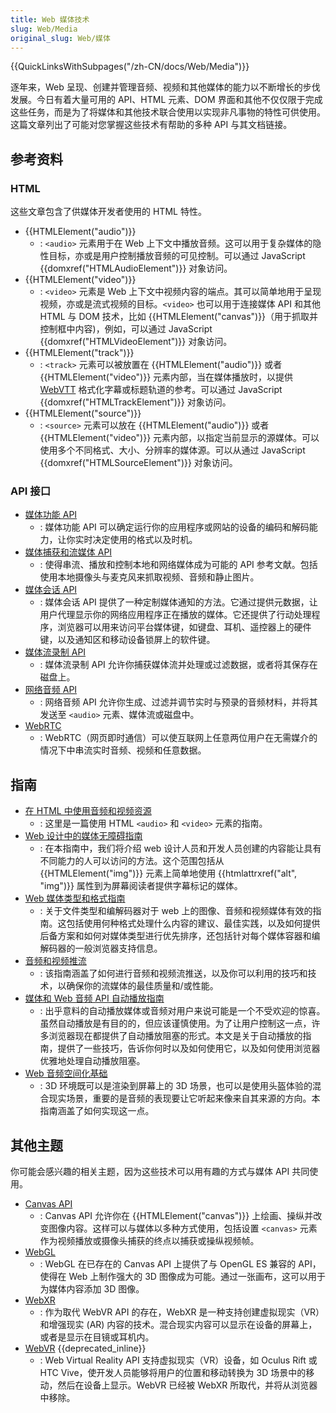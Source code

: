 ```yaml
---
title: Web 媒体技术
slug: Web/Media
original_slug: Web/媒体
---
```

{{QuickLinksWithSubpages("/zh-CN/docs/Web/Media")}}

逐年来，Web 呈现、创建并管理音频、视频和其他媒体的能力以不断增长的步伐发展。今日有着大量可用的 API、HTML 元素、DOM 界面和其他不仅仅限于完成这些任务，而是为了将媒体和其他技术联合使用以实现非凡事物的特性可供使用。这篇文章列出了可能对您掌握这些技术有帮助的多种 API 与其文档链接。

## 参考资料

### HTML

这些文章包含了供媒体开发者使用的 HTML 特性。

- {{HTMLElement("audio")}}
  - : `<audio>` 元素用于在 Web 上下文中播放音频。这可以用于复杂媒体的隐性目标，亦或是用户控制播放音频的可见控制。可以通过 JavaScript {{domxref("HTMLAudioElement")}} 对象访问。
- {{HTMLElement("video")}}
  - : `<video>` 元素是 Web 上下文中视频内容的端点。其可以简单地用于呈现视频，亦或是流式视频的目标。`<video>` 也可以用于连接媒体 API 和其他 HTML 与 DOM 技术，比如 {{HTMLElement("canvas")}}（用于抓取并控制框中内容)，例如，可以通过 JavaScript {{domxref("HTMLVideoElement")}} 对象访问。
- {{HTMLElement("track")}}
  - : `<track>` 元素可以被放置在 {{HTMLElement("audio")}} 或者 {{HTMLElement("video")}} 元素内部，当在媒体播放时，以提供 [WebVTT](/zh-CN/docs/Web/API/WebVTT_API) 格式化字幕或标题轨道的参考。可以通过 JavaScript {{domxref("HTMLTrackElement")}} 对象访问。
- {{HTMLElement("source")}}
  - : `<source>` 元素可以放在 {{HTMLElement("audio")}} 或者 {{HTMLElement("video")}} 元素内部，以指定当前显示的源媒体。可以使用多个不同格式、大小、分辨率的媒体源。可以从通过 JavaScript {{domxref("HTMLSourceElement")}} 对象访问。

### API 接口

- [媒体功能 API](/zh-CN/docs/Web/API/Media_Capabilities_API)
  - : 媒体功能 API 可以确定运行你的应用程序或网站的设备的编码和解码能力，让你实时决定使用的格式以及时机。
- [媒体捕获和流媒体 API](/zh-CN/docs/Web/API/Media_Streams_API)
  - : 使得串流、播放和控制本地和网络媒体成为可能的 API 参考文献。包括使用本地摄像头与麦克风来抓取视频、音频和静止图片。
- [媒体会话 API](/zh-CN/docs/Web/API/Media_Session_API)
  - : 媒体会话 API 提供了一种定制媒体通知的方法。它通过提供元数据，让用户代理显示你的网络应用程序正在播放的媒体。它还提供了行动处理程序，浏览器可以用来访问平台媒体键，如键盘、耳机、遥控器上的硬件键，以及通知区和移动设备锁屏上的软件键。
- [媒体流录制 API](/zh-CN/docs/Web/API/MediaStream_Recording_API)
  - : 媒体流录制 API 允许你捕获媒体流并处理或过滤数据，或者将其保存在磁盘上。
- [网络音频 API](/zh-CN/docs/Web/API/Web_Audio_API)
  - : 网络音频 API 允许你生成、过滤并调节实时与预录的音频材料，并将其发送至 `<audio>` 元素、媒体流或磁盘中。
- [WebRTC](/zh-CN/docs/Web/API/WebRTC_API)
  - : WebRTC（网页即时通信）可以使互联网上任意两位用户在无需媒介的情况下中串流实时音频、视频和任意数据。

## 指南

- [在 HTML 中使用音频和视频资源](/zh-CN/docs/Web/Media/HTML_media)
  - : 这里是一篇使用 HTML `<audio>` 和 `<video>` 元素的指南。
- [Web 设计中的媒体无障碍指南](/zh-CN/docs/Learn/Accessibility/Multimedia)
  - : 在本指南中，我们将介绍 web 设计人员和开发人员创建的内容能让具有不同能力的人可以访问的方法。这个范围包括从 {{HTMLElement("img")}} 元素上简单地使用 {{htmlattrxref("alt", "img")}} 属性到为屏幕阅读者提供字幕标记的媒体。
- [Web 媒体类型和格式指南](/zh-CN/docs/Web/Media/Formats)
  - : 关于文件类型和编解码器对于 web 上的图像、音频和视频媒体有效的指南。这包括使用何种格式处理什么内容的建议、最佳实践，以及如何提供后备方案和如何对媒体类型进行优先排序，还包括针对每个媒体容器和编解码器的一般浏览器支持信息。
- [音频和视频推流](/zh-CN/docs/Web/Media/Streaming)
  - : 该指南涵盖了如何进行音频和视频流推送，以及你可以利用的技巧和技术，以确保你的流媒体的最佳质量和/或性能。
- [媒体和 Web 音频 API 自动播放指南](/zh-CN/docs/Web/Media/Autoplay_guide)
  - : 出乎意料的自动播放媒体或音频对用户来说可能是一个不受欢迎的惊喜。虽然自动播放是有目的的，但应该谨慎使用。为了让用户控制这一点，许多浏览器现在都提供了自动播放阻塞的形式。本文是关于自动播放的指南，提供了一些技巧，告诉你何时以及如何使用它，以及如何使用浏览器优雅地处理自动播放阻塞。
- [Web 音频空间化基础](/zh-CN/docs/Web/API/Web_Audio_API/Web_audio_spatialization_basics)
  - : 3D 环境既可以是渲染到屏幕上的 3D 场景，也可以是使用头盔体验的混合现实场景，重要的是音频的表现要让它听起来像来自其来源的方向。本指南涵盖了如何实现这一点。

## 其他主题

你可能会感兴趣的相关主题，因为这些技术可以用有趣的方式与媒体 API 共同使用。

- [Canvas API](/zh-CN/docs/Web/API/Canvas_API)
  - : Canvas API 允许你在 {{HTMLElement("canvas")}} 上绘画、操纵并改变图像内容。这样可以与媒体以多种方式使用，包括设置 `<canvas>` 元素作为视频播放或摄像头捕获的终点以捕获或操纵视频帧。
- [WebGL](/zh-CN/docs/Web/API/WebGL_API)
  - : WebGL 在已存在的 Canvas API 上提供了与 OpenGL ES 兼容的 API，使得在 Web 上制作强大的 3D 图像成为可能。通过一张画布，这可以用于为媒体内容添加 3D 图像。
- [WebXR](/zh-CN/docs/Web/API/WebXR_Device_API) 
  - : 作为取代 WebVR API 的存在，WebXR 是一种支持创建虚拟现实（VR）和增强现实 (AR) 内容的技术。混合现实内容可以显示在设备的屏幕上，或者是显示在目镜或耳机内。
- [WebVR](/zh-CN/docs/Web/API/WebVR_API) {{deprecated_inline}}
  - : Web Virtual Reality API 支持虚拟现实（VR）设备，如 Oculus Rift 或 HTC Vive，使开发人员能够将用户的位置和移动转换为 3D 场景中的移动，然后在设备上显示。WebVR 已经被 WebXR 所取代，并将从浏览器中移除。
